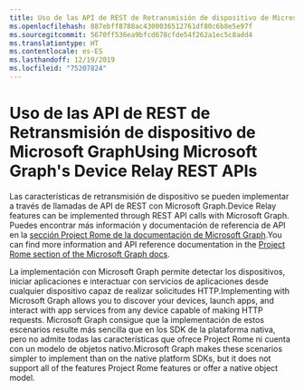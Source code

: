 ```yaml
---
title: Uso de las API de REST de Retransmisión de dispositivo de Microsoft Graph
ms.openlocfilehash: 887ebff8788ac4300036512761df80c6b8e5e97f
ms.sourcegitcommit: 5670ff536ea9bfcd678cfde54f262a1ec5c8add4
ms.translationtype: HT
ms.contentlocale: es-ES
ms.lasthandoff: 12/19/2019
ms.locfileid: "75207824"
---
```

# <a name="using-microsoft-graphs-device-relay-rest-apis"></a><span data-ttu-id="91449-102">Uso de las API de REST de Retransmisión de dispositivo de Microsoft Graph</span><span class="sxs-lookup"><span data-stu-id="91449-102">Using Microsoft Graph's Device Relay REST APIs</span></span>

<span data-ttu-id="91449-103">Las características de retransmisión de dispositivo se pueden implementar a través de llamadas de API de REST con Microsoft Graph.</span><span class="sxs-lookup"><span data-stu-id="91449-103">Device Relay features can be implemented through REST API calls with Microsoft Graph.</span></span> <span data-ttu-id="91449-104">Puedes encontrar más información y documentación de referencia de API en la [sección Project Rome de la documentación de Microsoft Graph](https://developer.microsoft.com/graph/docs/api-reference/beta/resources/project_rome_overview#devices).</span><span class="sxs-lookup"><span data-stu-id="91449-104">You can find more information and API reference documentation in the [Project Rome section of the Microsoft Graph docs](https://developer.microsoft.com/graph/docs/api-reference/beta/resources/project_rome_overview#devices).</span></span>

<span data-ttu-id="91449-105">La implementación con Microsoft Graph permite detectar los dispositivos, iniciar aplicaciones e interactuar con servicios de aplicaciones desde cualquier dispositivo capaz de realizar solicitudes HTTP.</span><span class="sxs-lookup"><span data-stu-id="91449-105">Implementing with Microsoft Graph allows you to discover your devices, launch apps, and interact with app services from any device capable of making HTTP requests.</span></span> <span data-ttu-id="91449-106">Microsoft Graph consigue que la implementación de estos escenarios resulte más sencilla que en los SDK de la plataforma nativa, pero no admite todas las características que ofrece Project Rome ni cuenta con un modelo de objetos nativo.</span><span class="sxs-lookup"><span data-stu-id="91449-106">Microsoft Graph makes these scenarios simpler to implement than on the native platform SDKs, but it does not support all of the features Project Rome features or offer a native object model.</span></span>